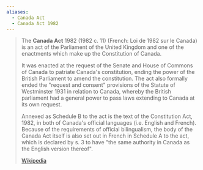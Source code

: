```yaml
---
aliases:
  - Canada Act
  - Canada Act 1982
---
```


> The **Canada Act** 1982 (1982 c. 11) (French: Loi de 1982 sur le Canada) 
> is an act of the Parliament of the United Kingdom 
> and one of the enactments which make up the Constitution of Canada. 
> 
> It was enacted at the request of the Senate and House of Commons of Canada 
> to patriate Canada's constitution, ending the power of the British Parliament to amend the constitution. The act also formally ended the "request and consent" provisions of the Statute of Westminster 1931 
> in relation to Canada, 
> whereby the British parliament had a general power to pass laws extending to Canada at its own request.
>
> Annexed as Schedule B to the act is the text of the Constitution Act, 1982, 
> in both of Canada's official languages (i.e. English and French). 
> Because of the requirements of official bilingualism, 
> the body of the Canada Act itself is also set out in French in Schedule A to the act, 
> which is declared by s. 3 to have "the same authority in Canada as the English version thereof".
>
> [Wikipedia](https://en.wikipedia.org/wiki/Canada%20Act%201982) 

